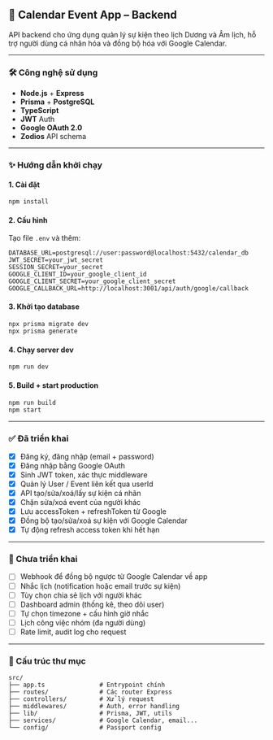 ## 📆 Calendar Event App – Backend

API backend cho ứng dụng quản lý sự kiện theo lịch Dương và Âm lịch, hỗ trợ người dùng cá nhân hóa và đồng bộ hóa với Google Calendar.

---

### 🛠 Công nghệ sử dụng

* **Node.js** + **Express**
* **Prisma** + **PostgreSQL**
* **TypeScript**
* **JWT** Auth
* **Google OAuth 2.0**
* **Zodios** API schema

---

### ✨ Hướng dẫn khởi chạy

#### 1. Cài đặt

```bash
npm install
```

#### 2. Cấu hình

Tạo file `.env` và thêm:

```env
DATABASE_URL=postgresql://user:password@localhost:5432/calendar_db
JWT_SECRET=your_jwt_secret
SESSION_SECRET=your_secret
GOOGLE_CLIENT_ID=your_google_client_id
GOOGLE_CLIENT_SECRET=your_google_client_secret
GOOGLE_CALLBACK_URL=http://localhost:3001/api/auth/google/callback
```

#### 3. Khởi tạo database

```bash
npx prisma migrate dev
npx prisma generate
```

#### 4. Chạy server dev

```bash
npm run dev
```

#### 5. Build + start production

```bash
npm run build
npm start
```

---

### ✅ Đã triển khai

* [x] Đăng ký, đăng nhập (email + password)
* [x] Đăng nhập bằng Google OAuth
* [x] Sinh JWT token, xác thực middleware
* [x] Quản lý User / Event liên kết qua userId
* [x] API tạo/sửa/xoá/lấy sự kiện cá nhân
* [x] Chặn sửa/xoá event của người khác
* [x] Lưu accessToken + refreshToken từ Google
* [x] Đồng bộ tạo/sửa/xoá sự kiện với Google Calendar
* [x] Tự động refresh access token khi hết hạn

---

### 🧍 Chưa triển khai

* [ ] Webhook để đồng bộ ngược từ Google Calendar về app
* [ ] Nhắc lịch (notification hoặc email trước sự kiện)
* [ ] Tùy chọn chia sẻ lịch với người khác
* [ ] Dashboard admin (thống kê, theo dõi user)
* [ ] Tự chọn timezone + cấu hình giờ nhắc
* [ ] Lịch công việc nhóm (đa người dùng)
* [ ] Rate limit, audit log cho request

---

### 📁 Cấu trúc thư mục

```
src/
├── app.ts               # Entrypoint chính
├── routes/              # Các router Express
├── controllers/         # Xử lý request
├── middlewares/         # Auth, error handling
├── lib/                 # Prisma, JWT, utils
├── services/            # Google Calendar, email...
└── config/              # Passport config
```
